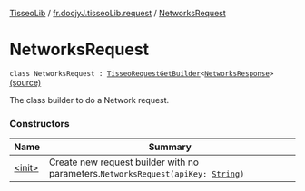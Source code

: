[TisseoLib](../../index.md) / [fr.docjyJ.tisseoLib.request](../index.md) / [NetworksRequest](./index.md)

# NetworksRequest

`class NetworksRequest : `[`TisseoRequestGetBuilder`](../-tisseo-request-get-builder.md)`<`[`NetworksResponse`](../../fr.docjy-j.tisseo-lib.response/-networks-response/index.md)`>` [(source)](https://github.com/docjyj/tisseoLib/tree/master/src/main/kotlin/fr/docjyJ/tisseoLib/request/NetworksRequest.kt#L14)

The class builder to do a Network request.

### Constructors

| Name | Summary |
|---|---|
| [&lt;init&gt;](-init-.md) | Create new request builder with no parameters.`NetworksRequest(apiKey: `[`String`](https://kotlinlang.org/api/latest/jvm/stdlib/kotlin/-string/index.html)`)` |
